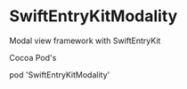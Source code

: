 # SwiftEntryKitModality
Modal view framework with SwiftEntryKit

Cocoa Pod's

pod 'SwiftEntryKitModality'
